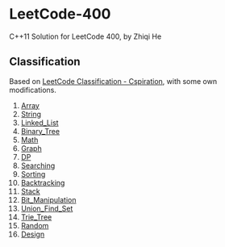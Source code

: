 # LeetCode-400
C++11 Solution for LeetCode 400, by Zhiqi He


## Classification
Based on [LeetCode Classification - Cspiration](https://cspiration.com/leetcodeClassification), with some own modifications.
1. [Array](01-Array)
2. [String](02-String)
3. [Linked_List](03-Linked_List)
4. [Binary_Tree](04-Binary_Tree)
5. [Math](05-Math)
6. [Graph](06-Graph)
7. [DP](07-DP)
8. [Searching](08-Searching)
9. [Sorting](09-Sorting)
10. [Backtracking](10-Backtracking)
11. [Stack](11-Stack)
12. [Bit_Manipulation](12-Bit_Manipulation)
13. [Union_Find_Set](13-Union_Find_Set)
14. [Trie_Tree](14-Trie_Tree)
15. [Random](15-Random)
16. [Design](16-Design)

